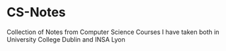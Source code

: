 # CS-Notes
Collection of Notes from Computer Science Courses I have taken both in University College Dublin and INSA Lyon

